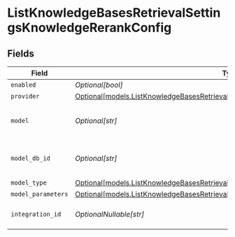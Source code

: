 # ListKnowledgeBasesRetrievalSettingsKnowledgeRerankConfig


## Fields

| Field                                                                                                                                                                    | Type                                                                                                                                                                     | Required                                                                                                                                                                 | Description                                                                                                                                                              |
| ------------------------------------------------------------------------------------------------------------------------------------------------------------------------ | ------------------------------------------------------------------------------------------------------------------------------------------------------------------------ | ------------------------------------------------------------------------------------------------------------------------------------------------------------------------ | ------------------------------------------------------------------------------------------------------------------------------------------------------------------------ |
| `enabled`                                                                                                                                                                | *Optional[bool]*                                                                                                                                                         | :heavy_minus_sign:                                                                                                                                                       | N/A                                                                                                                                                                      |
| `provider`                                                                                                                                                               | [Optional[models.ListKnowledgeBasesRetrievalSettingsKnowledgeResponseProvider]](../models/listknowledgebasesretrievalsettingsknowledgeresponseprovider.md)               | :heavy_minus_sign:                                                                                                                                                       | N/A                                                                                                                                                                      |
| `model`                                                                                                                                                                  | *Optional[str]*                                                                                                                                                          | :heavy_minus_sign:                                                                                                                                                       | The name of the model to use                                                                                                                                             |
| `model_db_id`                                                                                                                                                            | *Optional[str]*                                                                                                                                                          | :heavy_minus_sign:                                                                                                                                                       | The ID of the model in the database                                                                                                                                      |
| `model_type`                                                                                                                                                             | [Optional[models.ListKnowledgeBasesRetrievalSettingsKnowledgeResponseModelType]](../models/listknowledgebasesretrievalsettingsknowledgeresponsemodeltype.md)             | :heavy_minus_sign:                                                                                                                                                       | N/A                                                                                                                                                                      |
| `model_parameters`                                                                                                                                                       | [Optional[models.ListKnowledgeBasesRetrievalSettingsKnowledgeResponseModelParameters]](../models/listknowledgebasesretrievalsettingsknowledgeresponsemodelparameters.md) | :heavy_minus_sign:                                                                                                                                                       | N/A                                                                                                                                                                      |
| `integration_id`                                                                                                                                                         | *OptionalNullable[str]*                                                                                                                                                  | :heavy_minus_sign:                                                                                                                                                       | The id of the resource                                                                                                                                                   |